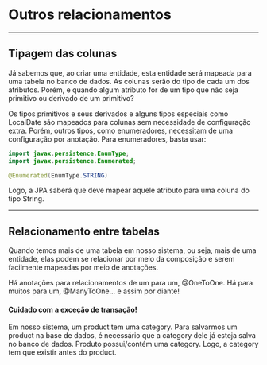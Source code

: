 # Outros relacionamentos


---
## Tipagem das colunas

Já sabemos que, ao criar uma entidade, esta entidade será mapeada para uma tabela
no banco de dados. As colunas serão do tipo de cada um dos atributos. Porém, e quando
algum atributo for de um tipo que não seja primitivo ou derivado de um primitivo?

Os tipos primitivos e seus derivados e alguns tipos especiais como LocalDate são mapeados para
colunas sem necessidade de configuração extra. Porém, outros tipos, como enumeradores, necessitam de 
uma configuração por anotação. Para enumeradores, basta usar:

```java
import javax.persistence.EnumType;
import javax.persistence.Enumerated;

@Enumerated(EnumType.STRING)
```

Logo, a JPA saberá que deve mapear aquele atributo para uma coluna
do tipo String.


---
## Relacionamento entre tabelas

Quando temos mais de uma tabela em nosso sistema, ou seja, mais de uma entidade, elas podem se relacionar 
por meio da composição e serem facilmente mapeadas por meio de anotações.

Há anotações para relacionamentos de um para um, @OneToOne. Há para muitos para um, @ManyToOne... e assim por diante!


#### Cuidado com a exceção de transação!
Em nosso sistema, um product tem uma category. Para salvarmos um product na base de dados, é necessário que a category dele
já esteja salva no banco de dados.
Produto possui/contém uma category. Logo, a category tem que existir antes do product.
